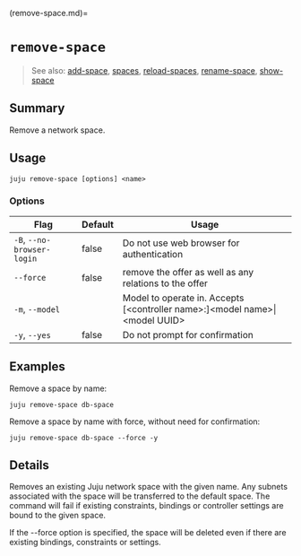 (remove-space.md)=
# `remove-space`
> See also: [add-space](#add-space), [spaces](#spaces), [reload-spaces](#reload-spaces), [rename-space](#rename-space), [show-space](#show-space)

## Summary
Remove a network space.

## Usage
```juju remove-space [options] <name>```

### Options
| Flag | Default | Usage |
| --- | --- | --- |
| `-B`, `--no-browser-login` | false | Do not use web browser for authentication |
| `--force` | false | remove the offer as well as any relations to the offer |
| `-m`, `--model` |  | Model to operate in. Accepts [&lt;controller name&gt;:]&lt;model name&gt;&#x7c;&lt;model UUID&gt; |
| `-y`, `--yes` | false | Do not prompt for confirmation |

## Examples

Remove a space by name:

	juju remove-space db-space

Remove a space by name with force, without need for confirmation:

	juju remove-space db-space --force -y


## Details
Removes an existing Juju network space with the given name. Any subnets
associated with the space will be transferred to the default space.
The command will fail if existing constraints, bindings or controller settings are bound to the given space.

If the --force option is specified, the space will be deleted even if there are existing bindings, constraints or settings.